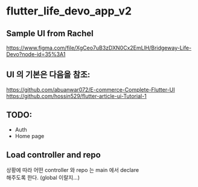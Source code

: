 # flutter_life_devo_app_v2

## Sample UI from Rachel  
https://www.figma.com/file/XgCeo7uB3zDXN0Cx2EmLlH/Bridgeway-Life-Devo?node-id=35%3A1
## UI 의 기본은 다음을 참조:  
https://github.com/abuanwar072/E-commerce-Complete-Flutter-UI  
https://github.com/hossin529/flutter-article-ui-Tutorial-1  




## TODO:  
- Auth  
- Home page

## Load controller and repo  
상황에 따라 어떤 controller 와 repo 는 main 에서 declare  
해주도록 한다.  (global 이랄지...)

